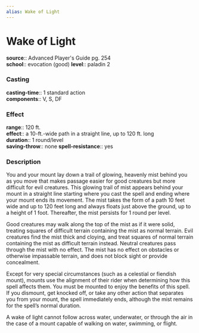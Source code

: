 ```yaml
---
alias: Wake of Light
---
```


# Wake of Light 

**source**:: Advanced Player's Guide pg. 254  
**school**:: evocation (good)
**level**:: paladin 2

### Casting 

**casting-time**:: 1 standard action  
**components**:: V, S, DF

### Effect 

**range**:: 120 ft.  
**effect**:: a 10-ft.-wide path in a straight line, up to 120 ft. long  
**duration**:: 1 round/level  
**saving-throw**:: none
**spell-resistance**:: yes

### Description 

You and your mount lay down a trail of glowing, heavenly mist behind you as you move that makes passage easier for good creatures but more difficult for evil creatures. This glowing trail of mist appears behind your mount in a straight line starting where you cast the spell and ending where your mount ends its movement. The mist takes the form of a path 10 feet wide and up to 120 feet long and always floats just above the ground, up to a height of 1 foot. Thereafter, the mist persists for 1 round per level.  
  
Good creatures may walk along the top of the mist as if it were solid, treating squares of difficult terrain containing the mist as normal terrain. Evil creatures find the mist thick and cloying, and treat squares of normal terrain containing the mist as difficult terrain instead. Neutral creatures pass through the mist with no effect. The mist has no effect on obstacles or otherwise impassable terrain, and does not block sight or provide concealment.  
  
Except for very special circumstances (such as a celestial or fiendish mount), mounts use the alignment of their rider when determining how this spell affects them. You must be mounted to enjoy the benefits of this spell. If you dismount, get knocked off, or take any other action that separates you from your mount, the spell immediately ends, although the mist remains for the spell’s normal duration.  
  
A wake of light cannot follow across water, underwater, or through the air in the case of a mount capable of walking on water, swimming, or flight.
